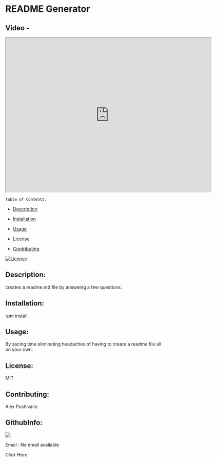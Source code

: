 
  # README Generator


  ## Video -   
  <iframe src="https://drive.google.com/file/d/1Hb2Ul8VuhUWIKe-8TbgFA69qWJfuyMSh/preview" width="640" height="480"></iframe>

    Table of Contents:
  
  - [Description](#description)
  
  - [Installation](#installation)
  
  - [Usage](#usage)
  
  - [License](#license)
  
  - [Contributing](#contributing)
  
  
    
  
  [![License](https://poser.pugx.org/ali-irawan/xtra/license.svg)](https://poser.pugx.org/ali-irawan/xtra/license.svg)
  
    
  
  ## Description:
  
    
  
  creates a readme.md file by answeing a few questions.
  
     
  
  ## Installation:
  
    
  
   rpm install
  
    
  
  ## Usage:
  
    
  
  By sacing time eliminating headaches of having to create a readme file all on your own.
  
    
  
  ## License:
  
    
  
  MIT
  
    
  
  ## Contributing:
  
    
  
  Alex Poshivailo



  ## GithubInfo:
 
  <img src="https://avatars1.githubusercontent.com/u/60416026?v=4" />
  
Email : No email available

  
  <a src="https://drive.google.com/file/d/1Hb2Ul8VuhUWIKe-8TbgFA69qWJfuyMSh/preview" width="640" height="480">Click Here</a>
